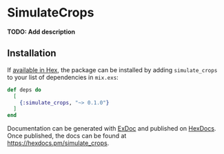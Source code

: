 # SimulateCrops

**TODO: Add description**

## Installation

If [available in Hex](https://hex.pm/docs/publish), the package can be installed
by adding `simulate_crops` to your list of dependencies in `mix.exs`:

```elixir
def deps do
  [
    {:simulate_crops, "~> 0.1.0"}
  ]
end
```

Documentation can be generated with [ExDoc](https://github.com/elixir-lang/ex_doc)
and published on [HexDocs](https://hexdocs.pm). Once published, the docs can
be found at <https://hexdocs.pm/simulate_crops>.

